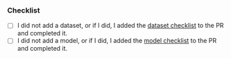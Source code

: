 

### Checklist
<!-- please do not delete this checklist -->

- [ ] I did not add a dataset, or if I did, I added the [dataset checklist](https://github.com/embeddings-benchmark/mteb/blob/main/docs/adding_a_dataset.md#submit-a-pr) to the PR and completed it.
- [ ] I did not add a model, or if I did, I added the [model checklist](https://github.com/embeddings-benchmark/mteb/blob/main/docs/adding_a_model.md#submitting-your-model-as-a-pr) to the PR and completed it.
